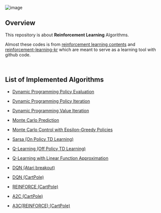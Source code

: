 ![image](https://user-images.githubusercontent.com/59254578/73594010-6fe07200-454d-11ea-8327-1f99aa14f5a6.png)

## Overview

This repository is about **Reinforcement Learning** Algorithms.

Almost these codes is from  [reinforcement learning contents](https://github.com/dennybritz/reinforcement-learning) and [reinforcement-learning-kr](https://github.com/rlcode/reinforcement-learning-kr) which are meant to serve as a learning tool with github code.

<br />

## List of Implemented Algorithms

- [Dynamic Programming Policy Evaluation](https://github.com/hyunhakim/RL-base-study/blob/master/DP/Policy%20Evaluation.ipynb)

- [Dynamic Programming Policy Iteration](https://github.com/hyunhakim/RL-base-study/blob/master/DP/Policy%20Iteration.ipynb)

- [Dynamic Programming Value Iteration](https://github.com/hyunhakim/RL-base-study/blob/master/DP/Value%20Iteration.ipynb)

- [Monte Carlo Prediction](https://github.com/hyunhakim/RL-base-study/blob/master/MC/MC%20prediction.ipynb)

- [Monte Carlo Control with Epsilon-Greedy Policies](https://github.com/hyunhakim/RL-base-study/blob/master/MC/MC%20Control%20with%20Epsilon-Greedy%20Policies.ipynb)

- [Sarsa (On Policy TD Learning)](https://github.com/hyunhakim/RL-base-study/blob/master/TD/SARSA.ipynb)

- [Q-Learning (Off Policy TD Learning)](https://github.com/hyunhakim/RL-base-study/blob/master/TD/Q-Learning.ipynb)

- [Q-Learning with Linear Function Approximation](https://github.com/hyunhakim/RL-base-study/blob/master/FA/Q-Learning%20with%20Value%20Function%20Approximation.ipynb)

- [DQN (Atari breakout)](https://github.com/hyunhakim/RL-base-study/blob/master/DQN/dqn_atari_breakout.ipynb)

- [DQN (CartPole)](https://github.com/hyunhakim/RL-base-study/blob/master/DQN/dqn_cartpole.py)

- [REINFORCE (CartPole)](https://github.com/hyunhakim/RL-base-study/blob/master/PolicyGradient/REINFORCE.py)

- [A2C (CartPole)](https://github.com/hyunhakim/RL-base-study/blob/master/PolicyGradient/A2C.py)

- [A3C(REINFORCE) (CartPole)](https://github.com/hyunhakim/RL-base-study/blob/master/PolicyGradient/A3C(REINFORCE).py)

  
  
  
  
  
  
  
  
  
  
  
  
  
  
  
  
  

